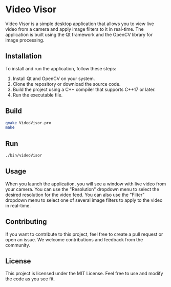 # Video Visor
Video Visor is a simple desktop application that allows you to view live video from a camera and apply image filters to it in real-time. The application is built using the Qt framework and the OpenCV library for image processing.

## Installation
To install and run the application, follow these steps:

1. Install Qt and OpenCV on your system.
2. Clone the repository or download the source code.
3. Build the project using a C++ compiler that supports C++17 or later.
4. Run the executable file.

## Build
```bash
qmake VideoVisor.pro
make
```

## Run
```bash
./bin/videoVisor
```

## Usage
When you launch the application, you will see a window with live video from your camera. You can use the "Resolution" dropdown menu to select the desired resolution for the video feed. You can also use the "Filter" dropdown menu to select one of several image filters to apply to the video in real-time.

## Contributing
If you want to contribute to this project, feel free to create a pull request or open an issue. We welcome contributions and feedback from the community.

## License
This project is licensed under the MIT License. Feel free to use and modify the code as you see fit.
